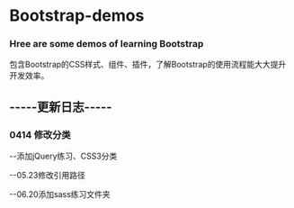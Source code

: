# Bootstrap-demos

### Hree are some demos of learning Bootstrap
 
 包含Bootstrap的CSS样式、组件、插件，了解Bootstrap的使用流程能大大提升开发效率。

## -----更新日志-----
### 0414 修改分类

 --添加jQuery练习、CSS3分类
 
 --05.23修改引用路径

 --06.20添加sass练习文件夹
